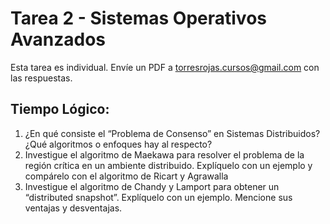 # Tarea 2 - Sistemas Operativos Avanzados

Esta tarea es individual. Envíe un PDF a torresrojas.cursos@gmail.com con las respuestas. 

## Tiempo Lógico: 

1. ¿En qué consiste el “Problema de Consenso” en Sistemas Distribuidos? ¿Qué algoritmos o enfoques hay al respecto?
2. Investigue el algoritmo de Maekawa para resolver el problema de la región crítica en un ambiente distribuido. Explíquelo con un ejemplo y compárelo con el algoritmo de Ricart y Agrawalla
3. Investigue el algoritmo de Chandy y Lamport para obtener un “distributed snapshot”. Explíquelo con un ejemplo. Mencione sus ventajas y desventajas.